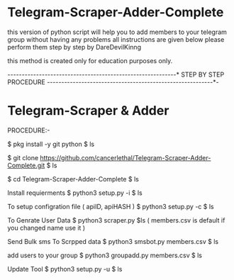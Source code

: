 # Telegram-Scraper-Adder-Complete
this version of python script will help you to add members to your telegram group without having any problems all instructions are given below please perform them step by step by DareDevilKinng

this method is created only for education purposes only.

-*-*-*-*-*-*-*-*-*-*-*-*-*-*-*-*-*-*-*-*-*-*-*-*-*-*-*-*-*-*-*-*-*-*-*-*-*-*-*-*-*-*-*-*-*-*-*-*-*-*-*-*-*-*-*-*-*-*-*
                                             STEP BY STEP PROCEDURE 
*-*-*-*-*-*-*-*-*-*-*-*-*-*-*-*-*-*-*-*-*-*-*-*-*-*-*-*-*-*-*-*-*-*-*-*-*-*-*-*-*-*-*-*-*-*-*-*-*-*-*-*-*-*-*-*-*-*-*-


# Telegram-Scraper & Adder

PROCEDURE:-

$ pkg install -y git python
$ ls


$ git clone https://github.com/cancerlethal/Telegram-Scraper-Adder-Complete.git
$ ls


$ cd Telegram-Scraper-Adder-Complete
$ ls


Install requierments
$ python3 setup.py -i
$ ls


To setup configration file ( apiID, apiHASH )
$ python3 setup.py -c
$ ls


To Genrate User Data
$ python3 scraper.py
$ls
( members.csv is default if you changed name use it )


Send Bulk sms To Scrpped data
$ python3 smsbot.py members.csv
$ ls


add users to your group
$ python3 groupadd.py members.csv
$ ls


Update Tool
$ python3 setup.py -u
$ ls
